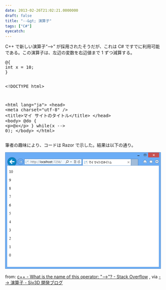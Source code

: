 ```yaml
---
date: 2013-02-26T21:02:21.0000000
draft: false
title: "--&gt; 演算子"
tags: ["C#"]
eyecatch: 
---
```

<p>C++ で新しい演算子“-->” が採用されたそうだが、これは C# ですでに利用可能である。この演算子は、左辺の変数を右辺値まで 1 ずつ減算する。</p>
<pre class="code lang-cs" data-lang="cs" data-unlink>@{
<span class="synType">int</span> x = <span class="synConstant">10</span>;
}

&lt;!DOCTYPE html&gt;

&lt;html lang=<span class="synConstant">&quot;ja&quot;</span>&gt;
&lt;head&gt;
&lt;meta charset=<span class="synConstant">&quot;utf-8&quot;</span> /&gt;
&lt;title&gt;マイ サイトのタイトル&lt;/title&gt;
&lt;/head&gt;
&lt;body&gt;
@<span class="synStatement">do</span> {
&lt;p&gt;@x&lt;/p&gt;
}
<span class="synStatement">while</span>(x --&gt; <span class="synConstant">0</span>);
&lt;/body&gt;
&lt;/html&gt;
</pre><p>筆者の趣味により、コードは Razor で示した。結果は以下の通り。</p><p><span itemscope itemtype="http://schema.org/Photograph"><img src="20130226205759.png" alt="f:id:daruyanagi:20130226205759p:plain" title="f:id:daruyanagi:20130226205759p:plain" class="hatena-fotolife" itemprop="image"></span></p><p>from: <a href="http://stackoverflow.com/questions/1642028/what-is-the-name-of-this-operator">c++ - What is the name of this operator: &quot;--&gt;&quot;? - Stack Overflow</a> , via <a href="http://siv3d.hateblo.jp/entry/2013/02/19/232040">--&gt; &#x6F14;&#x7B97;&#x5B50; - Siv3D &#x958B;&#x767A;&#x30D6;&#x30ED;&#x30B0;</a></p>
